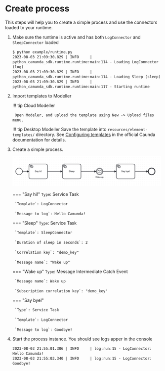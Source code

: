 # Create process

This steps will help you to create a simple process and use the connectors loaded to your runtime.

1. Make sure the runtime is active and has both `LogConnector` and `SleepConnector` loaded

	```console
	$ python example/runtime.py
	2023-08-03 21:09:30.829 | INFO     | python_camunda_sdk.runtime.runtime:main:114 - Loading LogConnector (log)
	2023-08-03 21:09:30.829 | INFO     | python_camunda_sdk.runtime.runtime:main:114 - Loading Sleep (sleep)
	2023-08-03 21:09:30.829 | INFO     | python_camunda_sdk.runtime.runtime:main:117 - Starting runtime
	```

2. Import templates to Modeller

	!!! tip Cloud Modeller

		Open Modeler, and upload the template using New -> Upload files menu.

	!!! tip Desktop Modeller
		Save the template into `resources/element-templates/` directory. See [Configuring templates](https://docs.camunda.io/docs/components/modeler/desktop-modeler/element-templates/configuring-templates/) in the official Caunda documentation for details.

3. Create a simple process.

	![Process](/img/process.png)

	=== "Say hi!"
		`Type`: Service Task

		`Template`: LogConnector

		`Message to log`: Hello Camunda!

	=== "Sleep"
		`Type`: Service Task

		`Template`: SleepConnector

		`Duration of sleep in seconds`: 2

		`Correlation key`: "demo_key"

		`Message name`: "Wake up"

	=== "Wake up"
		`Type`: Message Intermediate Catch Event

		`Message name`: Wake up

		`Subscription correlation key`: "demo_key"

	=== "Say bye!"

		`Type`: Service Task

		`Template`: LogConnector

		`Message to log`: Goodbye!

4. Start the process instance. You should see logs apper in the console
	
	```console
	2023-08-03 21:55:01.306 | INFO     | log:run:15 - LogConnector: Hello Camunda!
	2023-08-03 21:55:03.340 | INFO     | log:run:15 - LogConnector: Goodbye!
	```